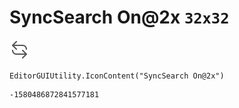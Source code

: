 # SyncSearch On@2x `32x32`
<img src="/img/SyncSearch%20On@2x.png" width=32 height=32>

``` CSharp
EditorGUIUtility.IconContent("SyncSearch On@2x")
```
```
-1580486872841577181
```
